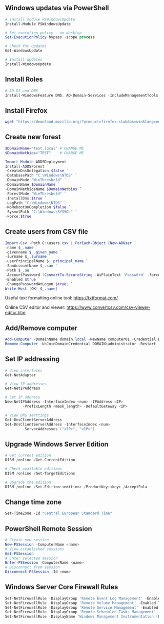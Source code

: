 ## Windows updates via PowerShell
```powershell
# install module PSWindowsUpdate
Install-Module PSWindowsUpdate

# Set execution policy - on desktop
Set-ExecutionPolicy bypass -scope process

# Check for Updates
Get-WindowsUpdate

# Install updates
Install-WindowsUpdate
```

## Install Roles
```powershell
# AD DS and DNS
Install-WindowsFeature DNS, AD-Domain-Services -IncludeManagementTools
```

## Install Firefox
```powershell
wget "https://download.mozilla.org/?product=firefox-stub&os=win&lang=en-US" -outfile $env:TEMP\firefox.exe; "$env:temp\firefox.exe" | powershell
```

## Create new forest
```powershell
$DomainName="test.local" # CHANGE ME
$DomainNetbios="TEST"    # CHANGE ME

Import-Module ADDSDeployment
Install-ADDSForest `
-CreateDnsDelegation:$false `
-DatabasePath "C:\Windows\NTDS" `
-DomainMode "WinThreshold" `
-DomainName $DomainName `
-DomainNetbiosName $DomainNetbios `
-ForestMode "WinThreshold" `
-InstallDns:$true `
-LogPath "C:\Windows\NTDS" `
-NoRebootOnCompletion:$false `
-SysvolPath "C:\Windows\SYSVOL" `
-Force:$true
```

## Create users from CSV file
```powershell
Import-Csv -Path C:\users.csv | ForEach-Object {New-ADUser `
-name $_.name `
-givenname $_.given_name `
-surname $_.surname `
-userPrincipalName $_.principal_name `
-SamAccountName $_.sam `
-Path $_.ou `
-AccountPassword (ConvertTo-SecureString -AsPlainText 'Passw0rd' -force) `
-Enabled $true `
-ChangePasswordAtLogon $true; `
Write-Host [OK] $_.name}
```
Useful text formatting online tool: https://txtformat.com/

Online CSV editor and viewer: https://www.convertcsv.com/csv-viewer-editor.htm


## Add/Remove computer
```powershell
Add-Computer -DomainName domain.local -NewName computer01 -Credential DOMAIN\administrator
Remove-Computer -UnJoinDomainCredential DOMAIN\administrator -Restart
```

## Set IP addressing
```powershell
# View interfaces
Get-NetAdapter

# View IP addresses
Get-NetIPAddress

# Set IP address
New-NetIPAddress -InterfaceIndex <num> -IPAddress <IP>
		-PrefixLength <mask_length> -DefaultGateway <IP>

# View DNS serttings
Get-DnsClientServerAddress
Set-DnsClientServerAddress -InterfaceIndex <num> 
		-ServerAddresses ("<IP>", "<IP>")
```

## Upgrade Windows Server Edition
```powershell
# Get current edition
DISM /online /Get-CurrentEdition

# Check available editions
DISM /online /Get-TargetEditions

# Upgrade the edition
DISM /online /Set-Edition:<edition> /ProductKey:<key> /AcceptEula
```

## Change time zone
```powershell
Set-TimeZone -Id "Central European Standard Time"
```

## PowerShell Remote Session
```powershell
# Create new session
New-PSSession -ComputerName <name>
# View established sessions
Get-PSSession
# Enter selected session
Enter-PSSession -ComputerName <name>
# Disconnect from session
Disconnect-PSSession -Id <num>
```

## Windows Server Core Firewall Rules
```powershell
Set-NetFirewallRule -DisplayGroup 'Remote Event Log Management' -Enabled True
Set-NetFirewallRule -DisplayGroup 'Remote Volume Management' -Enabled True
Set-NetFirewallRule -DisplayGroup 'Remote Service Management' -Enabled True
Set-NetFirewallRule -DisplayGroup 'Remote Scheduled Tasks Management' -Enabled True
Set-NetFirewallRule -DisplayName 'Windows Management Instrumentation (DCOM-In)' -Enabled True
```














